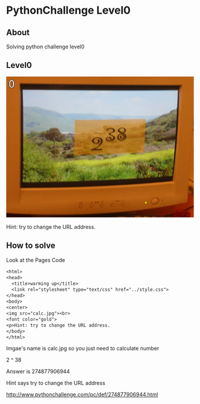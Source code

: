 # PythonChallenge Level0

## About
Solving python challenge level0

[^1]:Title
## Level0 
![calc.jpg](./calc.jpg)

Hint: try to change the URL address.

## How to solve
Look at the Pages Code

```
<html>
<head>
  <title>warming up</title>
  <link rel="stylesheet" type="text/css" href="../style.css">
</head>
<body>
<center>
<img src="calc.jpg"><br>
<font color="gold">
<p>Hint: try to change the URL address.
</body>
</html>

```

Imgae's name is calc.jpg
so you just need to calculate number

2 ^ 38

Answer is 274877906944

Hint says try to change the URL address

http://www.pythonchallenge.com/pc/def/274877906944.html

